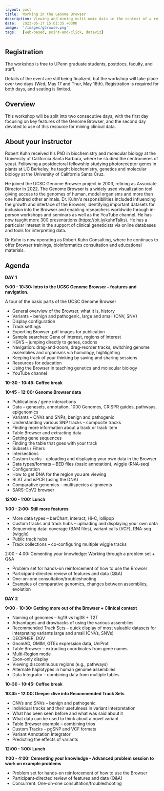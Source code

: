 ```yaml
---
layout: post
title:  Working in the Genome Browser
description: Viewing and mining mulit-omic data in the context of a reference genome
date:   2023-05-17 15:01:35 +0300
image:  '/images/gbrowse.png'
tags:   [web-based, point-and-click, dataviz]
---
```


## Registration

The workshop is free to UPenn graduate students, postdocs, faculty, and staff.

Details of the event are still being finalized, but the workshop will take place over two days (Wed, May 17 and Thur, May 18th).  Registration is required for both days, and seating is limited.

## Overview

This workshop will be split into two consecutive days, with the first day focusing on key features of the Genome Browser, and the second day devoted to use of this resource for mining clinical data.

## About your instructor

Robert Kuhn received his PhD in biochemistry and molecular biology at the University of California Santa Barbara, where he studied the centromeres of yeast.  Following a postdoctoral fellowship studying photoreceptor genes in plants at UC Berkeley, he taught biochemistry, genetics and molecular biology at the University of California Santa Cruz.

He joined the UCSC Genome Browser project in 2003, retiring as Associate Director in 2022.  The Genome Browser is a widely used visualization tool giving access to the genomes of human, model organisms and more than one hundred other animals.  Dr. Kuhn's responsibilities included influencing the growth and interface of the Browser, identifying important datasets for inclusion into the Browser and enabling researchers worldwide through in-person workshops and seminars as well as the YouTube channel.  He has now taught more 300 presentations (https://bit.ly/kuhnTalks).  He has a particular interest in the support of clinical geneticists via online databases and tools for interpreting data.

Dr Kuhn is now operating as Robert Kuhn Consulting, where he continues to offer Browser trainings, bioinformatics consultation and educational materials.


## Agenda

**DAY 1**

**9:00 - 10:30: Intro to the UCSC Genome Browser – features and navigation.**

A tour of the basic parts of the UCSC Genome Browser
* General overview of the Browser, what it is, history
* Variants – benign and pathogenic, large and small (CNV, SNV)
* Display configuration
* Track settings
* Exporting Browser .pdf images for publication
* Sample searches: Gene of interest, regions of interest
* HGVS – jumping directly to genes, codons
* Navigation:  drag-and-zoom, drag-reorder tracks, switching genome assemblies and organisms via homology, highlighting
* Keeping track of your thinking by saving and sharing sessions
* Resources for education
* Using the Browser in teaching genetics and molecular biology
* YouTube channel

**10-30 - 10:45: Coffee break**

**10:45 - 12:00: Genome Browser data**

* Publications / gene interactions
* Data – genesets, annotation, 1000 Genomes, CRISPR guides, pathways, epigenomics
* Variants – CNVs and SNPs, benign and pathogenic
* Understanding various SNP tracks – composite tracks
* Finding more information about a track or track item
* Table Browser and extracting data
* Getting gene sequences
* Finding the table that goes with your track
* Subsets / Filters
* Intersections
* Custom tracks - uploading and displaying your own data in the Browser
* Data types/formats – BED files (basic annotation), wiggle (RNA-seq)
* Configuration
* How to get DNA for the region you are viewing
* BLAT and isPCR (using the DNA)
* Comparative genomics – multispecies alignments
* SARS-CoV2 browser

**12:00 - 1:00: Lunch**

**1:00 - 2:00: Still more features**

* More data types – barChart, interact, Hi-C, lollipop
* Custom tracks and track hubs – uploading and displaying your own data
* Sequencing data:  coverage (BAM files), variant calls (VCF), RNA-seq (wiggle)
* Public track hubs
* Track collections – co-configuring multiple wiggle tracks

2:00 - 4:00: Cementing your knowledge:  Working through a problem set + Q&A

* Problem set for hands-on reinforcement of how to use the Browser
* Participant-directed review of features and data (Q&A)
* One-on-one consultation/troubleshooting
* Examples of comparative genomics, changes between assemblies, evolution

**DAY 2**

**9:00 - 10:30: Getting more out of the Browser + Clinical context**

* Naming of genomes – hg19 vs hg38 + T2T
* Advantages and drawbacks of using the various assemblies
* Recommended Track Sets – quick display of most valuable datasets for interpreting variants large and small (CNVs, SNVs)
* DECIPHER, DGV
* GnomAD, OMIM, GTEx expression data, UniProt
* Table Browser – extracting coordinates from gene names
* Multi-Region mode
* Exon-only display
* Viewing discontinuous regions (e.g., pathways)
* Alternate haplotypes in human genome assemblies
* Data Integrator – combining data from multiple tables

**10-30 - 10:45: Coffee break**

**10:45 - 12:00: Deeper dive into Recommended Track Sets**

* CNVs and SNVs – benign and pathogenic
* Individual tracks and their usefulness in variant interpretation
* What has been seen before and what was said about it
* What data can be used to think about a novel variant
* Table Browser example – combining trios
* Custom Tracks – pgSNP and VCF formats
* Variant Annotation Integrator
* Predicting the effects of variants

**12:00 - 1:00: Lunch**

**1:00 - 4:00: Cementing your knowledge - Advanced problem session to work on example problems**

* Problem set for hands-on reinforcement of how to use the Browser
* Participant-directed review of features and data (Q&A)
* Concurrent:  One-on-one consultation/troubleshooting



